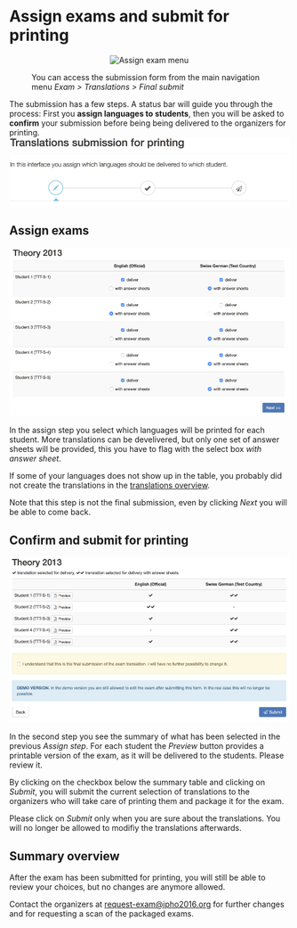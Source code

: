 # Assign exams and submit for printing

<style>
figure {
    margin-top: 1em;
    margin-bottom: 1em;
}
</style>

<figure>
  <p align="center">
      <img src="/img/menu_exam_assign.png" alt="Assign exam menu" />
  </p>
  <figcaption>You can access the submission form from the main navigation menu <em>Exam &gt; Translations &gt; Final submit</em></figcaption>
</figure>


The submission has a few steps. A status bar will guide you through the process: First you **assign languages to students**, then you will be asked to **confirm** your submission before being being delivered to the organizers for printing.
![](img/exam_submission_header.png)

## Assign exams

![](img/exam_submission_assign.png)

In the assign step you select which languages will be printed for each student. More translations can be develivered, but only one set of answer sheets will be provided, this you have to flag with the select box *with answer sheet*.

If some of your languages does not show up in the table, you probably did not create the translations in the [translations overview](translations.md).

Note that this step is not the final submission, even by clicking *Next* you will be able to come back.


## Confirm and submit for printing
![](img/exam_submission_confirm.png)

In the second step you see the summary of what has been selected in the previous *Assign step*. For each student the *Preview* button provides a printable version of the exam, as it will be delivered to the students. Please review it.

By clicking on the checkbox below the summary table and clicking on *Submit*, you will submit the current selection of translations to the organizers who will take care of printing them and package it for the exam.

Please click on *Submit* only when you are sure about the translations. You will no longer be allowed to modifiy the translations afterwards.

## Summary overview

After the exam has been submitted for printing, you will still be able to review your choices, but no changes are anymore allowed.

Contact the organizers at request-exam@ipho2016.org for further changes and for requesting a scan of the packaged exams.

